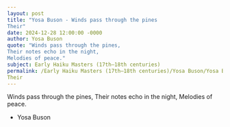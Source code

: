 ```yaml
---
layout: post
title: "Yosa Buson - Winds pass through the pines
Their"
date: 2024-12-28 12:00:00 -0000
author: Yosa Buson
quote: "Winds pass through the pines,
Their notes echo in the night,
Melodies of peace."
subject: Early Haiku Masters (17th–18th centuries)
permalink: /Early Haiku Masters (17th–18th centuries)/Yosa Buson/Yosa Buson - Winds pass through the pines
Their
---
```


Winds pass through the pines,
Their notes echo in the night,
Melodies of peace.

- Yosa Buson
